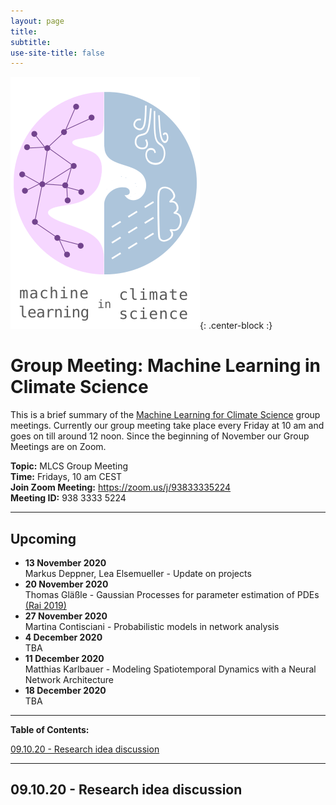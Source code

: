 ```yaml
---
layout: page
title:
subtitle:
use-site-title: false
---
```

![MLCS-Logo](/img/mlcs_logo_small.png){: .center-block :}

# Group Meeting: Machine Learning in Climate Science

This is a brief summary of the [Machine Learning for Climate Science](https://mlcs.github.io) group meetings. Currently our group meeting take place every Friday at 10 am and goes on till around 12 noon. Since the beginning of November our Group Meetings are on Zoom. 

**Topic:** MLCS Group Meeting  
**Time:** Fridays, 10 am CEST  
**Join Zoom Meeting:** https://zoom.us/j/93833335224  
**Meeting ID:** 938 3333 5224  

***

## Upcoming
+ **13 November 2020**  
Markus Deppner, Lea Elsemueller - Update on projects
+ **20 November 2020**  
Thomas Gläßle - Gaussian Processes for parameter estimation of PDEs [(Rai 2019)](https://doi.org/10.1007/s00477-019-01709-8)
+ **27 November 2020**  
Martina Contisciani - Probabilistic models in network analysis
+ **4 December 2020**  
TBA
+ **11 December 2020**  
Matthias Karlbauer - Modeling Spatiotemporal Dynamics with a Neural Network Architecture
+ **18 December 2020**  
TBA

***

**Table of Contents:**

[09.10.20 - Research idea discussion](#09.10.20)


***

<a name="09.10.20"/>

## 09.10.20 - Research idea discussion

